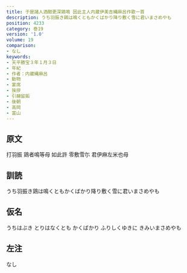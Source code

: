 ```yaml
---
title: 于是諸人酒酣更深鶏鳴 因此主人内蔵伊美吉縄麻呂作歌一首
description: うち羽振き鶏は鳴くともかくばかり降り敷く雪に君いまさめやも
position: 4233
category: 巻19
version: '1.0'
volume: 19
comparison:
- なし
keywords:
- 天平勝宝３年１月３日
- 年紀
- 作者：内蔵縄麻呂
- 動物
- 宴席
- 挨拶
- 引翮留姤
- 後朝
- 高岡
- 富山
---
```


## 原文

打羽振 鶏者鳴等母 如此許 零敷雪尓 君伊麻左米也母

## 訓読

うち羽振き鶏は鳴くともかくばかり降り敷く雪に君いまさめやも

## 仮名

うちはぶき とりはなくとも かくばかり ふりしくゆきに きみいまさめやも

## 左注

なし
